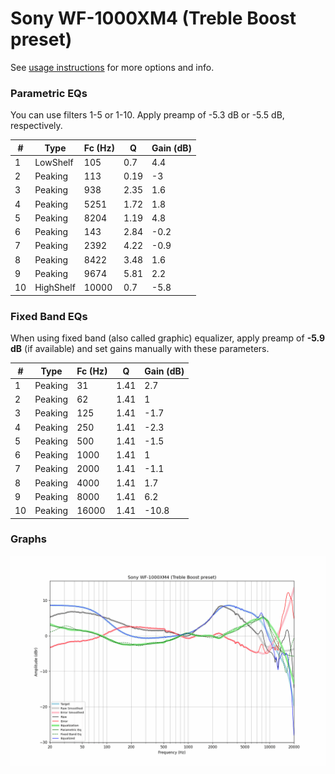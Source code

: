 # Sony WF-1000XM4 (Treble Boost preset)
See [usage instructions](https://github.com/jaakkopasanen/AutoEq#usage) for more options and info.

### Parametric EQs
You can use filters 1-5 or 1-10. Apply preamp of -5.3 dB or -5.5 dB, respectively.

|   # | Type      |   Fc (Hz) |    Q |   Gain (dB) |
|-----|-----------|-----------|------|-------------|
|   1 | LowShelf  |       105 | 0.7  |         4.4 |
|   2 | Peaking   |       113 | 0.19 |        -3   |
|   3 | Peaking   |       938 | 2.35 |         1.6 |
|   4 | Peaking   |      5251 | 1.72 |         1.8 |
|   5 | Peaking   |      8204 | 1.19 |         4.8 |
|   6 | Peaking   |       143 | 2.84 |        -0.2 |
|   7 | Peaking   |      2392 | 4.22 |        -0.9 |
|   8 | Peaking   |      8422 | 3.48 |         1.6 |
|   9 | Peaking   |      9674 | 5.81 |         2.2 |
|  10 | HighShelf |     10000 | 0.7  |        -5.8 |

### Fixed Band EQs
When using fixed band (also called graphic) equalizer, apply preamp of **-5.9 dB** (if available) and set gains manually with these parameters.

|   # | Type    |   Fc (Hz) |    Q |   Gain (dB) |
|-----|---------|-----------|------|-------------|
|   1 | Peaking |        31 | 1.41 |         2.7 |
|   2 | Peaking |        62 | 1.41 |         1   |
|   3 | Peaking |       125 | 1.41 |        -1.7 |
|   4 | Peaking |       250 | 1.41 |        -2.3 |
|   5 | Peaking |       500 | 1.41 |        -1.5 |
|   6 | Peaking |      1000 | 1.41 |         1   |
|   7 | Peaking |      2000 | 1.41 |        -1.1 |
|   8 | Peaking |      4000 | 1.41 |         1.7 |
|   9 | Peaking |      8000 | 1.41 |         6.2 |
|  10 | Peaking |     16000 | 1.41 |       -10.8 |

### Graphs
![](./Sony%20WF-1000XM4%20(Treble%20Boost%20preset).png)

